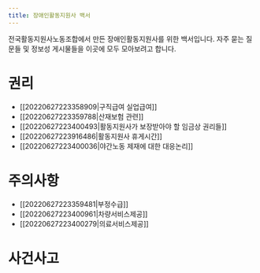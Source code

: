```yaml
---
title: 장애인활동지원사 백서
---
```


전국활동지원사노동조합에서 만든 장애인활동지원사를 위한 백서입니다. 자주 묻는 질문들 및 정보성 게시물들을 이곳에 모두 모아보려고 합니다.

# 권리
* [[20220627223358909|구직급여 실업급여]]
* [[20220627223359788|산재보험 관련]]
* [[20220627223400493|활동지원사가 보장받아야 할 임금상 권리들]]
* [[20220627223916486|활동지원사 휴게시간]]
* [[20220627223400036|야간노동 제재에 대한 대응논리]]

# 주의사항
* [[20220627223359481|부정수급]]
* [[20220627223400961|차량서비스제공]]
* [[20220627223400279|의료서비스제공]]

# 사건사고